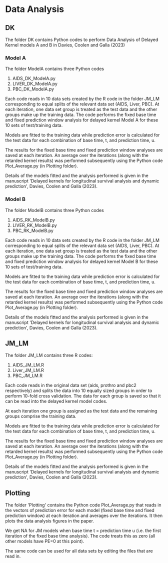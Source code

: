 # Data Analysis

## DK

The folder DK contains Python codes to perform Data Analysis of Delayed Kernel models A and B in Davies, Coolen and Galla (2023)

### Model A

The folder ModelA contains three Python codes
1. AIDS_DK_ModelA.py
2. LIVER_DK_ModelA.py
3. PBC_DK_ModelA.py

Each code reads in 10 data sets created by the R code in the folder JM_LM corresponding to equal splits of the relevant data set (AIDS, Liver, PBC). At each iteration, one data set group is treated as the test data and the other groups make up the training data. The code performs the fixed base time and fixed prediction window analysis for delayed kernel Model A for these 10 sets of test/training data.

Models are fitted to the training data while prediction error is calculated for the test data for each combination of base time, t, and prediction time, u.

The results for the fixed base time and fixed prediction window analyses are saved at each iteration. An average over the iterations (along with the retarded kernel results) was performed subsequently using the Python code Plot_Average.py (in Plotting folder).

Details of the models fitted and the analysis performed is given in the manuscript 'Delayed kernels for longitudinal survival analysis and dynamic prediction', Davies, Coolen and Galla (2023).

### Model B 

The folder ModelB contains three Python codes
1. AIDS_RK_ModelB.py
2. LIVER_RK_ModelB.py
3. PBC_RK_ModelB.py

Each code reads in 10 data sets created by the R code in the folder JM_LM corresponding to equal splits of the relevant data set (AIDS, Liver, PBC). At each iteration, one data set group is treated as the test data and the other groups make up the training data. The code performs the fixed base time and fixed prediction window analysis for delayed kernel Model B for these 10 sets of test/training data.

Models are fitted to the training data while prediction error is calculated for the test data for each combination of base time, t, and prediction time, u.

The results for the fixed base time and fixed prediction window analyses are saved at each iteration. An average over the iterations (along with the retarded kernel results) was performed subsequently using the Python code Plot_Average.py (in Plotting folder).

Details of the models fitted and the analysis performed is given in the manuscript 'Delayed kernels for longitudinal survival analysis and dynamic prediction', Davies, Coolen and Galla (2023).

## JM_LM

The folder JM_LM contains three R codes:
1. AIDS_JM_LM.R 
2. Liver_JM_LM.R
3. PBC_JM_LM.R

Each code reads in the original data set (aids, prothro and pbc2 respectively) and splits the data into 10 equally sized groups in order to perform 10-fold cross validation. The data for each group is saved so that it can be read into the delayed kernel model codes. 

At each iteration one group is assigned as the test data and the remaining groups comprise the training data. 

Models are fitted to the training data while prediction error is calculated for the test data for each combination of base time, t, and prediction time, u.

The results for the fixed base time and fixed prediction window analyses are saved at each iteration. 
An average over the iterations (along with the retarded kernel results) was performed subsequently using the Python code Plot_Average.py (in Plotting folder).  

Details of the models fitted and the analysis performed is given in the manuscript 'Delayed kernels for longitudinal survival analysis and dynamic prediction', Davies, Coolen and Galla (2023). 

## Plotting

The folder 'Plotting' contains the Python code Plot_Average.py that reads in the vectors of prediction error for each model (fixed base time and fixed prediction window) at each iteration and averages over the iterations. It then plots the data analysis figures in the paper. 

We get NA for JM models when base time t = prediction time u (i.e. the first iteration of the fixed base time analysis). The code treats this as zero (all other models have PE=0 at this point). 

The same code can be used for all data sets by editing the files that are read in.
